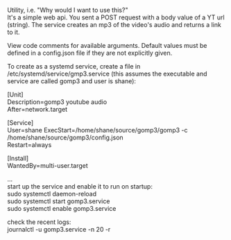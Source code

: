 Utility, i.e. "Why would I want to use this?"  
It's a simple web api. You sent a POST request with a body value of a YT url (string). The service creates an mp3 of the video's audio and returns a link to it.  
  
View code comments for available arguments. Default values must be defined in a config.json file if they are not explicitly given.  
  
To create as a systemd service, create a file in /etc/systemd/service/gmp3.service (this assumes the executable and service are called gomp3 and user is shane):  
  
[Unit]  
Description=gomp3 youtube audio  
After=network.target  
  
[Service]  
User=shane
ExecStart=/home/shane/source/gomp3/gomp3 -c /home/shane/source/gomp3/config.json  
Restart=always  
  
[Install]  
WantedBy=multi-user.target  

...  
start up the service and enable it to run on startup:  
sudo systemctl daemon-reload  
sudo systemctl start gomp3.service  
sudo systemctl enable gomp3.service  

check the recent logs:  
journalctl -u gomp3.service -n 20 -r
